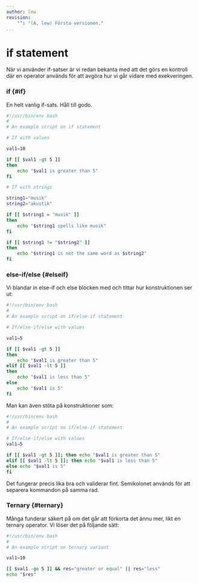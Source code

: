 ```yaml
---
author: lew
revision:
    "": "(A, lew) Första versionen."
...
```

if statement
=======================

När vi använder if-satser är vi redan bekanta med att det görs en kontroll där en operator används för att avgöra hur vi går vidare med exekveringen.



### if {#if}

En helt vanlig if-sats. Håll till godo.

```bash
#!/usr/bin/env bash
#
# An example script on if statement

# If with values

val1=10

if [[ $val1 -gt 5 ]]
then
    echo "$val1 is greater than 5"
fi

# If with strings

string1="musik"
string2="akustik"

if [[ $string1 = "musik" ]]
then
    echo "$string1 spells like musik"
fi

if [[ $string1 != "$string2" ]]
then
    echo "$string1 is not the same word as $string2"
fi
```

### else-if/else {#elseif}

Vi blandar in else-if och else blocken med och tittar hur konstruktionen ser ut:

```bash
#!/usr/bin/env bash
#
# An example script on if/else-if statement

# If/else-if/else with values

val1=5

if [[ $val1 -gt 5 ]]
then
    echo "$val1 is greater than 5"
elif [[ $val1 -lt 5 ]]
then
    echo "$val1 is less than 5"
else
    echo "$val1 is 5"
fi
```

Man kan även stöta på konstruktioner som:

```bash
#!/usr/bin/env bash
#
# An example script on if/else-if statement

# If/else-if/else with values
val1=5

if [[ $val1 -gt 5 ]]; then echo "$val1 is greater than 5"
elif [[ $val1 -lt 5 ]]; then echo "$val1 is less than 5"
else echo "$val1 is 5"
fi
```

Det fungerar precis lika bra och validerar fint. Semikolonet används för att separera kommandon på samma rad.



### Ternary {#ternary}

Många funderar säkert på om det går att förkorta det ännu mer, likt en ternary operator. Vi löser det på följande sätt:

```bash
#!/usr/bin/env bash
#
# An example script on ternary variant

val1=10

[[ $val1 -ge 5 ]] && res="greater or equal" || res="less"
echo "$res"
```
